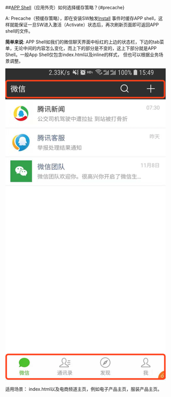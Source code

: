 ##[APP Shell](https://developers.google.com/web/updates/2015/11/app-shell)（应用外壳）如何选择缓存策略？{#precache}

A: Precache（预缓存策略），即在安装SW触发[Install](https://developers.google.com/web/fundamentals/primers/service-workers/lifecycle#install) 事件时缓存APP shell，这样就能保证一旦SW进入激活（Activate）状态后，再次刷新页面即可返回APP shell的文件。

**简单来说**: APP Shell如我们的微信聊天界面中标红的上边的状态栏，下边的tab菜单，无论中间的内容怎么变化，而上下的部分是不变的，这上下部分就是APP Shell。一般App Shell仅包含index.html以及inline的样式， 但也可以根据业务场景调整。

![Image](../../resource/img/wechatUI.png)

适用场景： index.html以及电商频道主页，例如电子产品主页，服装产品主页。
